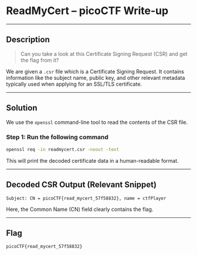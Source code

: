 
# ReadMyCert – picoCTF Write-up

---

## Description

> Can you take a look at this Certificate Signing Request (CSR) and get the flag from it?

We are given a `.csr` file which is a Certificate Signing Request. It contains information like the subject name, public key, and other relevant metadata typically used when applying for an SSL/TLS certificate.

---

## Solution

We use the `openssl` command-line tool to read the contents of the CSR file.

### Step 1: Run the following command

```bash
openssl req -in readmycert.csr -noout -text
```

This will print the decoded certificate data in a human-readable format.

---

## Decoded CSR Output (Relevant Snippet)

```
Subject: CN = picoCTF{read_mycert_57f58832}, name = ctfPlayer
```

Here, the Common Name (CN) field clearly contains the flag.

---

## Flag

```
picoCTF{read_mycert_57f58832}
```
